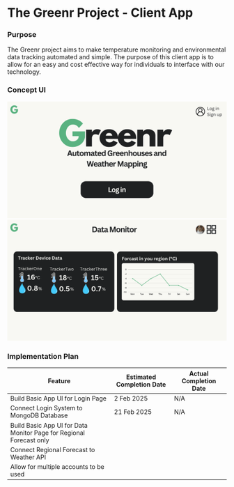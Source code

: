 # The Greenr Project - Client App

### Purpose
The Greenr project aims to make temperature monitoring and environmental data tracking automated and simple. The purpose of this client app is to allow for an easy and cost effective way for individuals to interface with our technology.

### Concept UI
![Login Page](./concept_images/LoginPage.png)
![Data Monitor Page](./concept_images/DataMonitorPage.png)

### Implementation Plan
| Feature | Estimated Completion Date | Actual Completion Date |
| ------- | ------------------------- | ---------------------- |
| Build Basic App UI for Login Page | 2 Feb 2025 | N/A |
| Connect Login System to MongoDB Database | 21 Feb 2025 | N/A |
| Build Basic App UI for Data Monitor Page for Regional Forecast only | | |
| Connect Regional Forecast to Weather API | | |
| Allow for multiple accounts to be used | | |